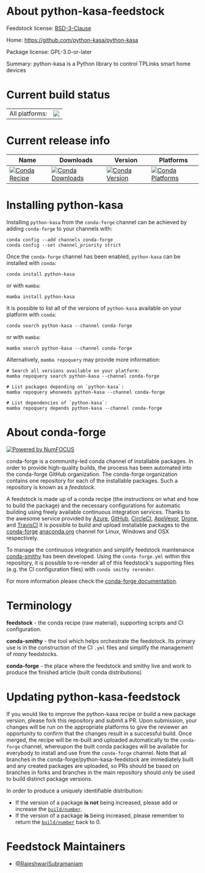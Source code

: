 About python-kasa-feedstock
===========================

Feedstock license: [BSD-3-Clause](https://github.com/conda-forge/staged-recipes-feedstock/blob/main/LICENSE.txt)

Home: https://github.com/python-kasa/python-kasa

Package license: GPL-3.0-or-later

Summary: python-kasa is a Python library to control TPLinks smart home devices

Current build status
====================


<table><tr><td>All platforms:</td>
    <td>
      <a href="https://dev.azure.com/conda-forge/feedstock-builds/_build/latest?definitionId=None&branchName=main">
        <img src="https://dev.azure.com/conda-forge/feedstock-builds/_apis/build/status/staged-recipes-feedstock?branchName=main">
      </a>
    </td>
  </tr>
</table>

Current release info
====================

| Name | Downloads | Version | Platforms |
| --- | --- | --- | --- |
| [![Conda Recipe](https://img.shields.io/badge/recipe-python--kasa-green.svg)](https://anaconda.org/conda-forge/python-kasa) | [![Conda Downloads](https://img.shields.io/conda/dn/conda-forge/python-kasa.svg)](https://anaconda.org/conda-forge/python-kasa) | [![Conda Version](https://img.shields.io/conda/vn/conda-forge/python-kasa.svg)](https://anaconda.org/conda-forge/python-kasa) | [![Conda Platforms](https://img.shields.io/conda/pn/conda-forge/python-kasa.svg)](https://anaconda.org/conda-forge/python-kasa) |

Installing python-kasa
======================

Installing `python-kasa` from the `conda-forge` channel can be achieved by adding `conda-forge` to your channels with:

```
conda config --add channels conda-forge
conda config --set channel_priority strict
```

Once the `conda-forge` channel has been enabled, `python-kasa` can be installed with `conda`:

```
conda install python-kasa
```

or with `mamba`:

```
mamba install python-kasa
```

It is possible to list all of the versions of `python-kasa` available on your platform with `conda`:

```
conda search python-kasa --channel conda-forge
```

or with `mamba`:

```
mamba search python-kasa --channel conda-forge
```

Alternatively, `mamba repoquery` may provide more information:

```
# Search all versions available on your platform:
mamba repoquery search python-kasa --channel conda-forge

# List packages depending on `python-kasa`:
mamba repoquery whoneeds python-kasa --channel conda-forge

# List dependencies of `python-kasa`:
mamba repoquery depends python-kasa --channel conda-forge
```


About conda-forge
=================

[![Powered by
NumFOCUS](https://img.shields.io/badge/powered%20by-NumFOCUS-orange.svg?style=flat&colorA=E1523D&colorB=007D8A)](https://numfocus.org)

conda-forge is a community-led conda channel of installable packages.
In order to provide high-quality builds, the process has been automated into the
conda-forge GitHub organization. The conda-forge organization contains one repository
for each of the installable packages. Such a repository is known as a *feedstock*.

A feedstock is made up of a conda recipe (the instructions on what and how to build
the package) and the necessary configurations for automatic building using freely
available continuous integration services. Thanks to the awesome service provided by
[Azure](https://azure.microsoft.com/en-us/services/devops/), [GitHub](https://github.com/),
[CircleCI](https://circleci.com/), [AppVeyor](https://www.appveyor.com/),
[Drone](https://cloud.drone.io/welcome), and [TravisCI](https://travis-ci.com/)
it is possible to build and upload installable packages to the
[conda-forge](https://anaconda.org/conda-forge) [anaconda.org](https://anaconda.org/)
channel for Linux, Windows and OSX respectively.

To manage the continuous integration and simplify feedstock maintenance
[conda-smithy](https://github.com/conda-forge/conda-smithy) has been developed.
Using the ``conda-forge.yml`` within this repository, it is possible to re-render all of
this feedstock's supporting files (e.g. the CI configuration files) with ``conda smithy rerender``.

For more information please check the [conda-forge documentation](https://conda-forge.org/docs/).

Terminology
===========

**feedstock** - the conda recipe (raw material), supporting scripts and CI configuration.

**conda-smithy** - the tool which helps orchestrate the feedstock.
                   Its primary use is in the construction of the CI ``.yml`` files
                   and simplify the management of *many* feedstocks.

**conda-forge** - the place where the feedstock and smithy live and work to
                  produce the finished article (built conda distributions)


Updating python-kasa-feedstock
==============================

If you would like to improve the python-kasa recipe or build a new
package version, please fork this repository and submit a PR. Upon submission,
your changes will be run on the appropriate platforms to give the reviewer an
opportunity to confirm that the changes result in a successful build. Once
merged, the recipe will be re-built and uploaded automatically to the
`conda-forge` channel, whereupon the built conda packages will be available for
everybody to install and use from the `conda-forge` channel.
Note that all branches in the conda-forge/python-kasa-feedstock are
immediately built and any created packages are uploaded, so PRs should be based
on branches in forks and branches in the main repository should only be used to
build distinct package versions.

In order to produce a uniquely identifiable distribution:
 * If the version of a package **is not** being increased, please add or increase
   the [``build/number``](https://docs.conda.io/projects/conda-build/en/latest/resources/define-metadata.html#build-number-and-string).
 * If the version of a package **is** being increased, please remember to return
   the [``build/number``](https://docs.conda.io/projects/conda-build/en/latest/resources/define-metadata.html#build-number-and-string)
   back to 0.

Feedstock Maintainers
=====================

* [@RajeshwariSubramaniam](https://github.com/RajeshwariSubramaniam/)

